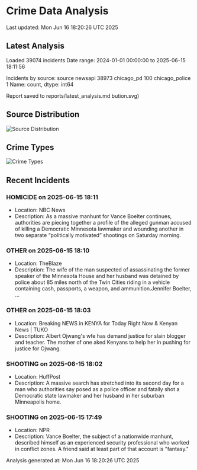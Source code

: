 # Crime Data Analysis
Last updated: Mon Jun 16 18:20:26 UTC 2025

## Latest Analysis

Loaded 39074 incidents
Date range: 2024-01-01 00:00:00 to 2025-06-15 18:11:56

Incidents by source:
source
newsapi           38973
chicago_pd          100
chicago_police        1
Name: count, dtype: int64

Report saved to reports/latest_analysis.md
bution.svg)

## Source Distribution
![Source Distribution](images/source_distribution.svg)

## Crime Types
![Crime Types](images/crime_types.svg)

## Recent Incidents

### HOMICIDE on 2025-06-15 18:11
- Location: NBC News
- Description: As a massive manhunt for Vance Boelter continues, authorities are piecing together a profile of the alleged gunman accused of killing a Democratic Minnesota lawmaker and wounding another in two separate “politically motivated” shootings on Saturday morning.


### OTHER on 2025-06-15 18:10
- Location: TheBlaze
- Description: The wife of the man suspected of assassinating the former speaker of the Minnesota House and her husband was detained by police about 85 miles north of the Twin Cities riding in a vehicle containing cash, passports, a weapon, and ammunition.Jennifer Boelter, …


### OTHER on 2025-06-15 18:03
- Location: Breaking NEWS in KENYA for Today Right Now & Kenyan News | TUKO
- Description: Albert Ojwang's wfe has demand justice for slain blogger and teacher. The mother of one aked Kenyans to help her in pushing for justice for Ojwang.


### SHOOTING on 2025-06-15 18:02
- Location: HuffPost
- Description: A massive search has stretched into its second day for a man who authorities say posed as a police officer and fatally shot a Democratic state lawmaker and her husband in her suburban Minneapolis home.


### SHOOTING on 2025-06-15 17:49
- Location: NPR
- Description: Vance Boelter, the subject of a nationwide manhunt, described himself as an experienced security professional who worked in conflict zones. A friend said at least part of that account is "fantasy."

Analysis generated at: Mon Jun 16 18:20:26 UTC 2025
